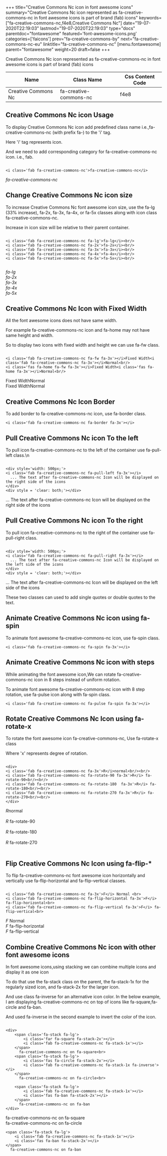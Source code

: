 +++
title="Creative Commons Nc icon in font awesome icons"
summary="Creative Commons Nc icon represented as fa-creative-commons-nc in font awesome icons is part of brand (fab) icons"
keywords=["fa-creative-commons-nc,f4e8,Creative Commons Nc"]
date="19-07-2020T22:19:03"
lastmod="19-07-2020T22:19:03"
type="docs"
parentdoc="fontawesome"
featured='font-awesome-icons.png'
categories=['faicons']
prev="fa-creative-commons-by"
next="fa-creative-commons-nc-eu"
linktitle="fa-creative-commons-nc"
[menu.fontawesome]
parent="fontawesome"
weight=20
draft=false
+++


Creative Commons Nc icon represented as fa-creative-commons-nc in font awesome icons is part of brand (fab) icons

<div class='table-responsive'><table class='table'><thead><tr><th>Name</th><th>Class Name</th><th>Css Content Code</th></tr></thead><tbody><tr><td>Creative Commons Nc</td><td>fa-creative-commons-nc</td><td>f4e8</td></tr></tbody></table></div>



## Creative Commons Nc icon Usage

To display Creative Commons Nc icon add predefined class name i.e.,fa-creative-commons-nc (with prefix fa-) to the 'i' tag.

Here 'i' tag represents icon.

And we need to add corresponding category for fa-creative-commons-nc icon. i.e., fab.


```

<i class='fab fa-creative-commons-nc'>fa-creative-commons-nc</i>
```

<i class='fab fa-creative-commons-nc'>fa-creative-commons-nc</i>




## Change Creative Commons Nc icon size
To increase Creative Commons Nc font awesome icon size, use the fa-lg (33% increase), fa-2x, fa-3x, fa-4x, or fa-5x classes along with icon class fa-creative-commons-nc.

Increase in icon size will be relative to their parent container. 

```

<i class='fab fa-creative-commons-nc fa-lg'>fa-lg</i><br/>
<i class='fab fa-creative-commons-nc fa-2x'>fa-2x</i><br/>
<i class='fab fa-creative-commons-nc fa-3x'>fa-3x</i><br/>
<i class='fab fa-creative-commons-nc fa-4x'>fa-4x</i><br/>
<i class='fab fa-creative-commons-nc fa-5x'>fa-5x</i><br/>
            
```

<i class='fab fa-creative-commons-nc fa-lg'>fa-lg</i><br/>
<i class='fab fa-creative-commons-nc fa-2x'>fa-2x</i><br/>
<i class='fab fa-creative-commons-nc fa-3x'>fa-3x</i><br/>
<i class='fab fa-creative-commons-nc fa-4x'>fa-4x</i><br/>
<i class='fab fa-creative-commons-nc fa-5x'>fa-5x</i><br/>
            



## Creative Commons Nc Icon with Fixed Width 

All the font awesome icons does not have same width.

For example fa-creative-commons-nc icon and fa-home may not have same height and width.

So to display two icons with fixed width and height we can use fa-fw class.


```

<i class='fab fa-creative-commons-nc fa-fw fa-3x'></i>Fixed Width<i class='fab fa-creative-commons-nc fa-3x'></i>Normal<br/>
<i class='fas fa-home fa-fw fa-3x'></i>Fixed Width<i class='fas fa-home fa-3x'></i>Normal<br/>
```

<i class='fab fa-creative-commons-nc fa-fw fa-3x'></i>Fixed Width<i class='fab fa-creative-commons-nc fa-3x'></i>Normal<br/>
<i class='fas fa-home fa-fw fa-3x'></i>Fixed Width<i class='fas fa-home fa-3x'></i>Normal<br/>



## Creative Commons Nc Icon Border 

To add border to fa-creative-commons-nc icon, use fa-border class.


```
<i class='fab fa-creative-commons-nc fa-border fa-3x'></i>

```
<i class='fab fa-creative-commons-nc fa-border fa-3x'></i>





## Pull Creative Commons Nc icon To the left

To pull icon fa-creative-commons-nc to the left of the container use fa-pull-left class.\n

```

<div style='width: 500px;'>
<i class='fab fa-creative-commons-nc fa-pull-left fa-3x'></i>
  ... The text after fa-creative-commons-nc Icon will be displayed on the right side of the icons
</div>
<div style = 'clear: both;'></div>
```

<div style='width: 500px;'>
<i class='fab fa-creative-commons-nc fa-pull-left fa-3x'></i>
  ... The text after fa-creative-commons-nc Icon will be displayed on the right side of the icons
</div>
<div style = 'clear: both;'></div>




## Pull Creative Commons Nc icon To the right
To pull icon fa-creative-commons-nc to the right of the container use fa-pull-right class.

```

<div style='width: 500px;'>
<i class='fab fa-creative-commons-nc fa-pull-right fa-3x'></i>
  ... The text after fa-creative-commons-nc Icon will be displayed on the left side of the icons
</div>
<div style = 'clear: both;'></div>
```

<div style='width: 500px;'>
<i class='fab fa-creative-commons-nc fa-pull-right fa-3x'></i>
  ... The text after fa-creative-commons-nc Icon will be displayed on the left side of the icons
</div>
<div style = 'clear: both;'></div>

These two classes can used to add single quotes or double quotes to the text.


## Animate Creative Commons Nc icon using fa-spin
To animate font awesome fa-creative-commons-nc icon, use fa-spin class.

```
<i class='fab fa-creative-commons-nc fa-spin fa-3x'></i>
```
<i class='fab fa-creative-commons-nc fa-spin fa-3x'></i>




## Animate Creative Commons Nc icon with steps
While animating the font awesome icon,We can rotate fa-creative-commons-nc icon in 8 steps instead of uniform rotation.

To animate font awesome fa-creative-commons-nc icon with 8 step rotation, use fa-pulse icon along with fa-spin class.


```
<i class='fab fa-creative-commons-nc fa-pulse fa-spin fa-3x'></i>

```
<i class='fab fa-creative-commons-nc fa-pulse fa-spin fa-3x'></i>





## Rotate Creative Commons Nc Icon using fa-rotate-x
To rotate the font awesome icon fa-creative-commons-nc, Use fa-rotate-x class

Where 'x' represents degree of rotation.


```

<div>
<i class='fab fa-creative-commons-nc fa-3x'>R</i>normal<br/><br/>
<i class='fab fa-creative-commons-nc fa-rotate-90 fa-3x'>R</i> fa-rotate-90<br/><br/> 
<i class='fab fa-creative-commons-nc fa-rotate-180  fa-3x'>R</i> fa-rotate-180<br/><br/> 
<i class='fab fa-creative-commons-nc fa-rotate-270 fa-3x'>R</i> fa-rotate-270<br/><br/>
</div>
```

<div>
<i class='fab fa-creative-commons-nc fa-3x'>R</i>normal<br/><br/>
<i class='fab fa-creative-commons-nc fa-rotate-90 fa-3x'>R</i> fa-rotate-90<br/><br/> 
<i class='fab fa-creative-commons-nc fa-rotate-180  fa-3x'>R</i> fa-rotate-180<br/><br/> 
<i class='fab fa-creative-commons-nc fa-rotate-270 fa-3x'>R</i> fa-rotate-270<br/><br/>
</div>




## Flip Creative Commons Nc Icon using fa-flip-*
To flip fa-creative-commons-nc font awesome icon horizontally and vertically use fa-flip-horizontal and fa-flip-vertical classes. 

```

<i class='fab fa-creative-commons-nc fa-3x'>F</i> Normal <br>
<i class='fab fa-creative-commons-nc fa-flip-horizontal fa-3x'>F</i> fa-flip-horizontal<br>
<i class='fab fa-creative-commons-nc fa-flip-vertical fa-3x'>F</i> fa-flip-vertical<br>
```

<i class='fab fa-creative-commons-nc fa-3x'>F</i> Normal <br>
<i class='fab fa-creative-commons-nc fa-flip-horizontal fa-3x'>F</i> fa-flip-horizontal<br>
<i class='fab fa-creative-commons-nc fa-flip-vertical fa-3x'>F</i> fa-flip-vertical<br>




## Combine Creative Commons Nc icon with other font awesome icons
In font awesome icons,using stacking we can combine multiple icons and display it as one icon 

To do that use the fa-stack class on the parent, the fa-stack-1x for the regularly sized icon, and fa-stack-2x for the larger icon.

And use class fa-inverse for an alternative icon color. 
In the below example, I am displaying fa-creative-commons-nc on top of icons like fa-square,fa-circle and fa-ban.

And used fa-inverse in the second example to invert the color of the icon.

```

<div>
    <span class='fa-stack fa-lg'>
        <i class='far fa-square fa-stack-2x'></i>
        <i class='fab fa-creative-commons-nc fa-stack-1x'></i>
    </span>
      fa-creative-commons-nc on fa-square<br>
    <span class='fa-stack fa-lg'>
        <i class='fas fa-circle fa-stack-2x'></i>
        <i class='fab fa-creative-commons-nc fa-stack-1x fa-inverse'></i>
    </span>
      fa-creative-commons-nc on fa-circle<br>

    <span class='fa-stack fa-lg'>
        <i class='fab fa-creative-commons-nc fa-stack-1x'></i>
        <i class='fas fa-ban fa-stack-2x'></i>
    </span>
      fa-creative-commons-nc on fa-ban
</div>
```

<div>
    <span class='fa-stack fa-lg'>
        <i class='far fa-square fa-stack-2x'></i>
        <i class='fab fa-creative-commons-nc fa-stack-1x'></i>
    </span>
      fa-creative-commons-nc on fa-square<br>
    <span class='fa-stack fa-lg'>
        <i class='fas fa-circle fa-stack-2x'></i>
        <i class='fab fa-creative-commons-nc fa-stack-1x fa-inverse'></i>
    </span>
      fa-creative-commons-nc on fa-circle<br>

    <span class='fa-stack fa-lg'>
        <i class='fab fa-creative-commons-nc fa-stack-1x'></i>
        <i class='fas fa-ban fa-stack-2x'></i>
    </span>
      fa-creative-commons-nc on fa-ban
</div>






